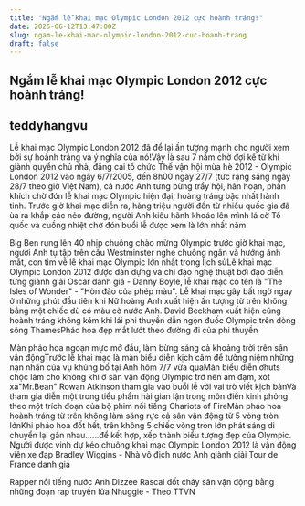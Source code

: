 ```yaml
---
title: "Ngắm lễ khai mạc Olympic London 2012 cực hoành tráng!"
date: 2025-06-12T13:47:00Z
slug: ngam-le-khai-mac-olympic-london-2012-cuc-hoanh-trang
draft: false
---
```


## Ngắm lễ khai mạc Olympic London 2012 cực hoành tráng!

## teddyhangvu

Lễ khai mạc Olympic London 2012 đã để lại ấn tượng mạnh cho người xem bởi sự hoành tráng và ý nghĩa của nó!Vậy là sau 7 năm chờ đợi kể từ khi giành quyền chủ nhà, đăng cai tổ chức Thế vận hội mùa hè 2012 - Olympic London 2012 vào ngày 6/7/2005, đến 8h00 ngày 27/7 (tức rạng sáng ngày 28/7 theo giờ Việt Nam), cả nước Anh tưng bừng trẩy hội, hân hoan, phấn khích chờ đón lễ khai mạc Olympic hiện đại, hoàng tráng bậc nhất hành tinh.
Trước giờ khai mạc diễn ra, hàng triệu người đến từ nhiều quốc gia đã ùa ra khắp các nẻo đường, người Anh kiêu hãnh khoác lên mình lá cờ Tổ quốc và cuồng nhiệt chờ đón buổi lễ được xem là lớn nhất năm.










Big Ben rung lên 40 nhịp chuông chào mừng Olympic trước giờ khai mạc, người Anh tụ tập trên cầu Westminster nghe chuông ngân và hướng ánh mắt, con tim về lễ khai mạc Olympic lớn nhất trong lịch sửLễ khai mạc Olympic London 2012 được dàn dựng và chỉ đạo nghệ thuật bởi đạo diễn từng giành giải Oscar danh giá - Danny Boyle, lễ khai mạc có tên là "The Isles of Wonder" - "Hòn đảo của phép màu".
Lễ khai mạc gây bất ngờ ngay ở những phút đầu tiên khi Nữ hoàng Anh xuất hiện ấn tượng từ trên không bằng một chiếc dù có màu cờ nước Anh.
David Beckham xuất hiện cũng hoành tráng không kém khi lái phi thuyền dẫn ngọn đuốc Olympic trên dòng sông ThamesPháo hoa đẹp mắt lướt theo đường đi của phi thuyền


Màn pháo hoa ngoạn mực mở đầu, làm bừng sáng cả khoảng trời trên sân vận độngTrước lễ khai mạc là màn biểu diễn kịch câm để tưởng niệm những nạn nhân của vụ khủng bố tại Anh hôm 7/7 vừa quaMàn biểu diễn ơhuts chộc làm cho không khí ở sân vận động Olympic trở nên ảm đạm, xót xa"Mr.Bean" Rowan Atkinson tham gia vào buổi lễ với vai trò viết kịch bảnVà tham gia diễn một trong tiểu phẩm hài gian lận trong môn điền kinh phỏng theo một trích đoạn của bộ phim nổi tiếng Chariots of FireMàn pháo hoa hoành tráng từ trên không làm sáng rực cả sân vận động từ 5 vòng tròn lớnKhi pháo hoa đốt hết, trên không 5 chiếc vòng tròn lớn phát sáng di chuyển lại gần nhau......để kết hợp, xếp thành biểu tượng đẹp của Olympic.
Người được vinh dự kéo chuông khai mạc Olympic London 2012 là vận động viên xe đạp Bradley Wiggins - Nhà vô địch nước Anh giành giải Tour de France danh giá

Rapper nổi tiếng nước Anh Dizzee Rascal đốt cháy sân vận động bằng những đoạn rap truyền lửa Nhuggie - Theo TTVN